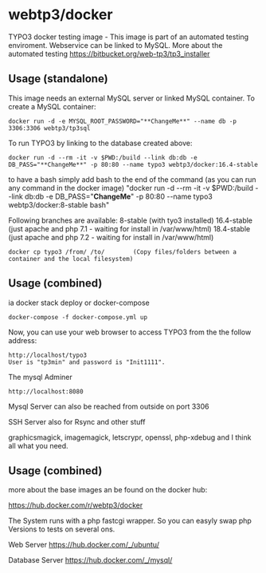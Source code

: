 webtp3/docker
============================

TYPO3 docker testing image - This image is part of an automated testing enviroment.
Webservice can be linked to MySQL. More about the automated testing 
https://bitbucket.org/web-tp3/tp3_installer


Usage (standalone)
------------------

This image needs an external MySQL server or linked MySQL container. To create a MySQL container:

    docker run -d -e MYSQL_ROOT_PASSWORD="**ChangeMe**" --name db -p 3306:3306 webtp3/tp3sql

To run TYPO3 by linking to the database created above:

    docker run -d --rm -it -v $PWD:/build --link db:db -e DB_PASS="**ChangeMe**" -p 80:80 --name typo3 webtp3/docker:16.4-stable
    
to have a bash simply add bash to the end of the command (as you can run any command in the docker image)
"docker run -d --rm -it -v $PWD:/build --link db:db -e DB_PASS="**ChangeMe**" -p 80:80 --name typo3 webtp3/docker:8-stable bash"

Following branches are available:
8-stable (with tyo3 installed)
16.4-stable (just apache and php 7.1 - waiting for install in /var/www/html)
18.4-stable (just apache and php 7.2 - waiting for install in /var/www/html)
 
    docker cp typo3 /from/ /to/        (Copy files/folders between a container and the local filesystem)

 
 
Usage (combined)
------------------
ia docker stack deploy or docker-compose

    docker-compose -f docker-compose.yml up

Now, you can use your web browser to access TYPO3 from the the follow address:

    http://localhost/typo3
    User is "tp3min" and password is "Init1111".

    
The mysql Adminer 

    http://localhost:8080

Mysql Server can also be reached from outside on port 3306

SSH Server also for Rsync and other stuff

graphicsmagick, imagemagick, letscrypr, openssl, php-xdebug and I think all what you need.

Usage (combined)
------------------

 more about the base images an be found on the docker hub:

https://hub.docker.com/r/webtp3/docker 

The System runs with a php fastcgi wrapper. So you can easyly swap php Versions to tests on several ons.

Web Server
https://hub.docker.com/_/ubuntu/

Database Server
https://hub.docker.com/_/mysql/

